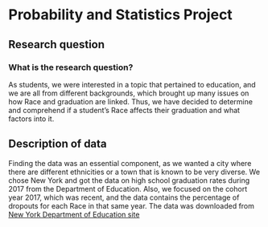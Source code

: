 # Probability and Statistics Project
## Research question
### What is the research question?
As students, we were interested in a topic that pertained to education, and we are all from different backgrounds, which brought up many issues on how Race and graduation are linked. Thus, we have decided to determine and comprehend if a student’s Race affects their graduation and what factors into it.

## Description of data
Finding the data was an essential component, as we wanted a city where there are different ethnicities or a town that is known to be very diverse. We chose New York and got the data on high school graduation rates during 2017 from the Department of Education. Also, we focused on the cohort year 2017, which was recent, and the data contains the percentage of dropouts for each Race in that same year.
The data was downloaded from [ New York Department of Education site](https://infohub.nyced.org/reports/academics/graduation-results)
